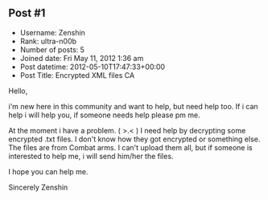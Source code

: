## Post #1
- Username: Zenshin
- Rank: ultra-n00b
- Number of posts: 5
- Joined date: Fri May 11, 2012 1:36 am
- Post datetime: 2012-05-10T17:47:33+00:00
- Post Title: Encrypted XML files CA

Hello,

i'm new here in this community and want to help, but need help too.
If i can help i will help you, if someone needs help please pm me.

At the moment i have a problem. ( >.< )
I need help by decrypting some encrypted .txt files.
I don't know how they got encrypted or something else. 
The files are from Combat arms.
I can't upload them all, but if someone is interested to help me, i will send him/her the files.

I hope you can help me.

Sincerely Zenshin

